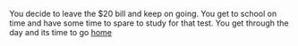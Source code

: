 You decide to leave the $20 bill and keep on going. You get to school on time and have some time to spare to study for that test. You get through the day and its time to go [home](Rushing.md)